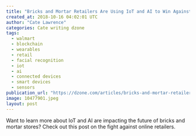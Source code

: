 ```yaml
---
title: "Bricks and Mortar Retailers Are Using IoT and AI to Win Against Online..."
created_at: 2018-10-16 04:02:01 UTC
author: "Cate Lawrence"
categories: Cate writing dzone
tags: 
  - walmart
  - blockchain
  - wearables
  - retail
  - facial recognition
  - iot
  - ai
  - connected devices
  - smart devices
  - sensors
publication_url: "https://dzone.com/articles/bricks-and-mortar-retailers-are-using-iot-and-ai-t"
image: 10477901.jpeg
layout: post
---
```

Want to learn more about IoT and AI are impacting the future of bricks and mortar stores? Check out this post on the fight against online retailers.

